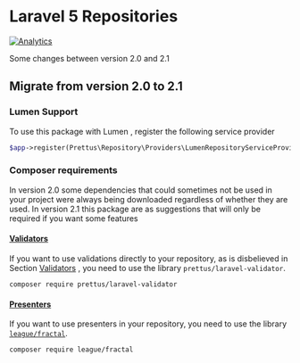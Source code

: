 # Laravel 5 Repositories

[![Analytics](https://ga-beacon.appspot.com/UA-61050740-1/l5-repository/migration-to-2.1)](https://packagist.org/packages/prettus/l5-repository)

Some changes between version 2.0 and 2.1

## Migrate from version 2.0 to 2.1

### Lumen Support

To use this package with Lumen , register the following service provider

```php
$app->register(Prettus\Repository\Providers\LumenRepositoryServiceProvider::class);
```

### Composer requirements

In version 2.0 some dependencies that could sometimes not be used in your project were always being downloaded regardless of whether they are used. In version 2.1 this package are as suggestions that will only be required if you want some features


#### [Validators](https://github.com/prettus/l5-repository#validators)

If you want to use validations directly to your repository, as is disbelieved in Section [Validators](https://github.com/prettus/l5-repository#validators) , you need to use the library `prettus/laravel-validator`.

`composer require prettus/laravel-validator`

#### [Presenters](https://github.com/prettus/l5-repository#presenters)

If you want to use presenters in your repository, you need to use the library [`league/fractal`](http://fractal.thephpleague.com/).

`composer require league/fractal`